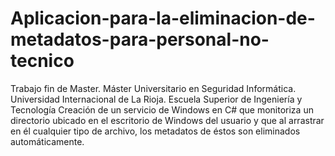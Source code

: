 # Aplicacion-para-la-eliminacion-de-metadatos-para-personal-no-tecnico
Trabajo fin de Master. Máster Universitario en Seguridad Informática. Universidad Internacional de La Rioja. Escuela Superior de Ingeniería y Tecnología
Creación de un servicio de Windows en C# que monitoriza un directorio ubicado en el escritorio de Windows del usuario y que al arrastrar en él cualquier tipo de archivo, los metadatos de éstos son eliminados automáticamente.
